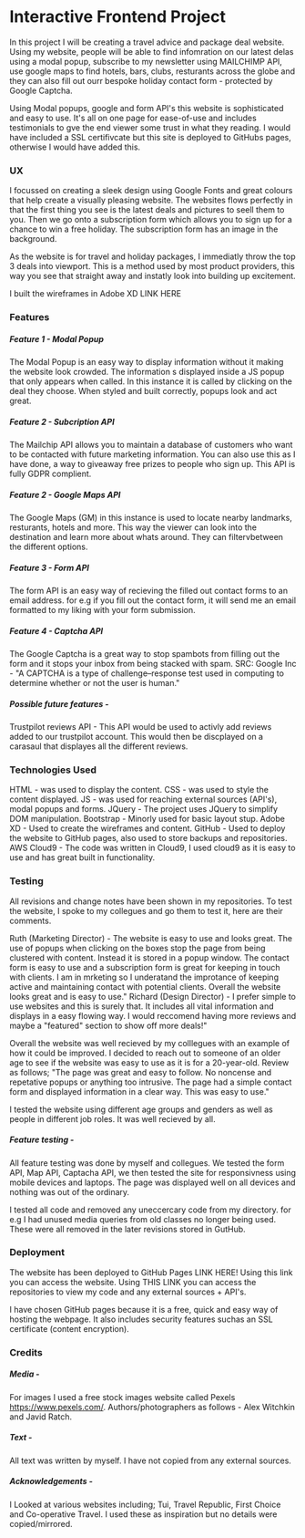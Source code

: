 # Interactive Frontend Project	

In this project I will be creating a travel advice and package deal website. Using my website, people will be able to find infomration on our latest delas using a modal popup, subscribe to my newsletter using MAILCHIMP API, use google maps to find hotels, bars, clubs, resturants across the globe and they can also fill out ourr bespoke holiday contact form - protected by Google Captcha. 

Using Modal popups, google and form API's this website is sophisticated and easy to use. It's all on one page for ease-of-use and includes testimonials to gve the end viewer some trust in what they reading. I would have included a SSL certifivcate but this site is deployed to GitHubs pages, otherwise I would have added this. 

### UX

I focussed on creating a sleek design using Google Fonts and great colours that help create a visually pleasing website. The websites flows perfectly in that the first thing you see is the latest deals and pictures to seell them to you. 
Then we go onto a subscription form which allows you to sign up for a chance to win a free holiday. The subscription form has an image in the background.

As the website is for travel and holiday packages, I immediatly throw the top 3 deals into viewport. This is a method used by most product providers, this way you see that straight away and instatly look into building up excitement. 

I built the wireframes in Adobe XD LINK HERE

### Features

##### Feature 1 - Modal Popup
The Modal Popup is an easy way to display information without it making the website look crowded. The information s displayed inside a JS popup that only appears when called. In this instance it is called by clicking on the deal they choose. When styled and built correctly, popups look and act great.

##### Feature 2 - Subcription API
The Mailchip API allows you to maintain a database of customers who want to be contacted with future marketing information. You can also use this as I  have done, a way to giveaway free prizes to people who sign up. This API is fully GDPR complient. 

##### Feature 2 - Google Maps API
The Google Maps (GM) in this instance is used to locate nearby landmarks, resturants, hotels and more. This way the viewer can look into the destination and learn more about whats around. They can filtervbetween the different options.

##### Feature 3 - Form API
The form API is an easy way of recieving the filled out contact forms to an email address. for e.g if you fill out the contact form, it will send me an email formatted to my liking with your form submission. 

##### Feature 4 - Captcha API
The Google Captcha is a great way to stop spambots from filling out the form and it stops your inbox from being stacked with spam. SRC: Google Inc - "A CAPTCHA is a type of challenge–response test used in computing to determine whether or not the user is human."

##### Possible future features -
Trustpilot reviews API - This API would be used to activly add reviews added to our trustpilot account. This would then be discplayed on a carasaul that displayes all the different reviews. 

### Technologies Used
HTML - was used to display the content.
CSS - was used to style the content displayed.
JS - was used for reaching external sources (API's), modal popups and forms. 
JQuery - The project uses JQuery to simplify DOM manipulation.
Bootstrap - Minorly used for basic layout stup. 
Adobe XD - Used to create the wireframes and content. 
GitHub - Used to deploy the website to GitHub pages, also used to store backups and repositories.
AWS Cloud9 - The code was written in Cloud9, I used cloud9 as it is easy to use and has great built in functionality.


### Testing
All revisions and change notes have been shown in my repositories. To test the website, I spoke to my collegues and go them to test it, here are their comments.

Ruth (Marketing Director) - The website is easy to use and looks great. The use of popups when clicking on the boxes stop the page from being clustered with content. Instead it is stored in a popup window. The contact form is easy to use and a subscription form is great for keeping in touch with clients. I am in mrketing so I underatand the improtance of keeping active and maintaining contact with potential clients. Overall the website looks great and is easy to use."
Richard (Design Director) - I prefer simple to use websites and this is surely that. It includes all vital information and displays in a easy flowing way. I would reccomend having more reviews and maybe a "featured" section to show off more deals!"

Overall the website was well recieved by my colllegues with an example of how it could be improved. I decided to reach out to someone of an older age to see if the website was easy to use as it is for a 20-year-old. Review as follows;
"The page was great and easy to follow. No noncense and repetative popups or anything too intrusive. The page had a simple contact form and displayed information in a clear way. This was easy to use."

I tested the website using different age groups and genders as well as people in different job roles. It was well recieved by all. 

##### Feature testing - 
All feature testing was done by myself and collegues. We tested the form API, Map API, Captacha API, we then tested the site for responsivness using mobile devices and laptops. The page was displayed well on all devices and nothing was out of the ordinary.

I tested all code and removed any uneccercary code from my directory. for e.g I had unused media queries from old classes no longer being used. These were all removed in the later revisions stored in GutHub. 

### Deployment
The website has been deployed to GitHub Pages LINK HERE! Using this link you can access the website. Using THIS LINK you can access the repositories to view my code and any external sources + API's. 

I have chosen GitHub pages because it is a free, quick and easy way of hosting the webpage. It also includes security features suchas an SSL certificate (content encryption). 

### Credits

##### Media - 
For images I used a free stock images website called Pexels https://www.pexels.com/. Authors/photographers as follows - Alex Witchkin and Javid Ratch.

##### Text - 
All text was written by myself. I have not copied from any external sources. 

##### Acknowledgements - 
I Looked at various websites including; Tui, Travel Republic, First Choice and Co-operative Travel. I used these as inspiration but no details were copied/mirrored.